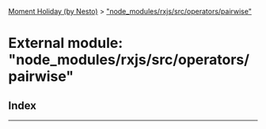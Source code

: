 [Moment Holiday (by Nesto)](../README.md) > ["node_modules/rxjs/src/operators/pairwise"](../modules/_node_modules_rxjs_src_operators_pairwise_.md)

# External module: "node_modules/rxjs/src/operators/pairwise"

## Index

---

